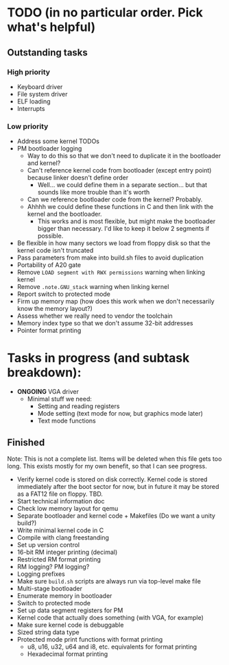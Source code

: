 # TODO (in no particular order. Pick what's helpful)

## Outstanding tasks

### High priority

- Keyboard driver
- File system driver
- ELF loading
- Interrupts

### Low priority

- Address some kernel TODOs
- PM bootloader logging
  - Way to do this so that we don't need to duplicate it in the bootloader and kernel?
  - Can't reference kernel code from bootloader (except entry point) because linker doesn't define order
    - Well... we could define them in a separate section... but that sounds like more trouble than it's worth
  - Can we reference bootloader code from the kernel? Probably.
  - Ahhhh we could define these functions in C and then link with the kernel and the bootloader.
    - This works and is most flexible, but might make the bootloader bigger than necessary. I'd like to keep it below 2 segments if possible.
- Be flexible in how many sectors we load from floppy disk so that the kernel code isn't truncated
- Pass parameters from make into build.sh files to avoid duplication
- Portability of A20 gate
- Remove `LOAD segment with RWX permissions` warning when linking kernel
- Remove `.note.GNU_stack` warning when linking kernel
- Report switch to protected mode
- Firm up memory map (how does this work when we don't necessarily know the memory layout?)
- Assess whether we really need to vendor the toolchain
- Memory index type so that we don't assume 32-bit addresses
- Pointer format printing

# Tasks in progress (and subtask breakdown):

- __ONGOING__ VGA driver
  - Minimal stuff we need:
    - Setting and reading registers
    - Mode setting (text mode for now, but graphics mode later)
    - Text mode functions

## Finished

Note: This is not a complete list. Items will be deleted when this file gets too long.
This exists mostly for my own benefit, so that I can see progress.

- Verify kernel code is stored on disk correctly. Kernel code is stored immediately after the boot sector for now, but in future it may be stored as a FAT12 file on floppy. TBD.
- Start technical information doc
- Check low memory layout for qemu
- Separate bootloader and kernel code + Makefiles (Do we want a unity build?)
- Write minimal kernel code in C
- Compile with clang freestanding
- Set up version control
- 16-bit RM integer printing (decimal)
- Restricted RM format printing
- RM logging? PM logging?
- Logging prefixes
- Make sure `build.sh` scripts are always run via top-level make file
- Multi-stage bootloader
- Enumerate memory in bootloader
- Switch to protected mode
- Set up data segment registers for PM
- Kernel code that actually does something (with VGA, for example)
- Make sure kernel code is debuggable
- Sized string data type
- Protected mode print functions with format printing
  - u8, u16, u32, u64 and i8, etc. equivalents for format printing
  - Hexadecimal format printing
